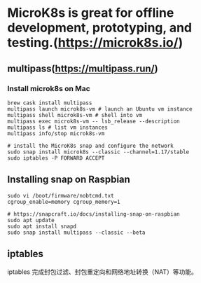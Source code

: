 # MicroK8s is great for offline development, prototyping, and testing.(https://microk8s.io/)

## multipass(https://multipass.run/)
### Install microk8s on Mac
```shell script
brew cask install multipass
multipass launch microk8s-vm # launch an Ubuntu vm instance
multipass shell microk8s-vm # shell into vm
multipass exec microk8s-vm -- lsb_release --description
multipass ls # list vm instances
multipass info/stop microk8s-vm

# install the MicroK8s snap and configure the network
sudo snap install microk8s --classic --channel=1.17/stable
sudo iptables -P FORWARD ACCEPT
```

## Installing snap on Raspbian
```shell script
sudo vi /boot/firmware/nobtcmd.txt
cgroup_enable=memory cgroup_memory=1

# https://snapcraft.io/docs/installing-snap-on-raspbian
sudo apt update
sudo apt install snapd
sudo snap install multipass --classic --beta

```

## iptables
iptables 完成封包过滤、封包重定向和网络地址转换（NAT）等功能。

